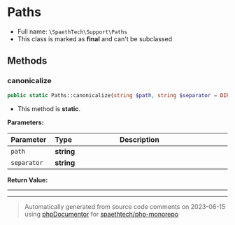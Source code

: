 # Paths





* Full name: `\SpaethTech\Support\Paths`
* This class is marked as **final** and can't be subclassed



## Methods

### canonicalize



```php
public static Paths::canonicalize(string $path, string $separator = DIRECTORY_SEPARATOR): string
```



* This method is **static**.




**Parameters:**

| Parameter  | Type  | Description  |
|:-----------|:------|:-------------|
| `path` | **string** |  |
| `separator` | **string** |  |


**Return Value:**





---


---
> Automatically generated from source code comments on 2023-06-15 using
> [phpDocumentor](http://www.phpdoc.org/) for [spaethtech/php-monorepo](https://github.com/spaethtech/php-monorepo)

<style>
/* Remove padding and background in <code> used in the structs title */
h2 code,
h3 code,
h4 code,
h5 code {
    background: none !important;
    padding: 0 !important;
}

table {
    width: 100%;
    display: table;
}

thead > tr > th {
    text-align: left;
}

thead > tr > th:first-child {
    width: 20%;
}

/* Remove padding and background in <code> used in the tables */
td code,
th code {
    background: none;
    padding: 0;
}
</style>
